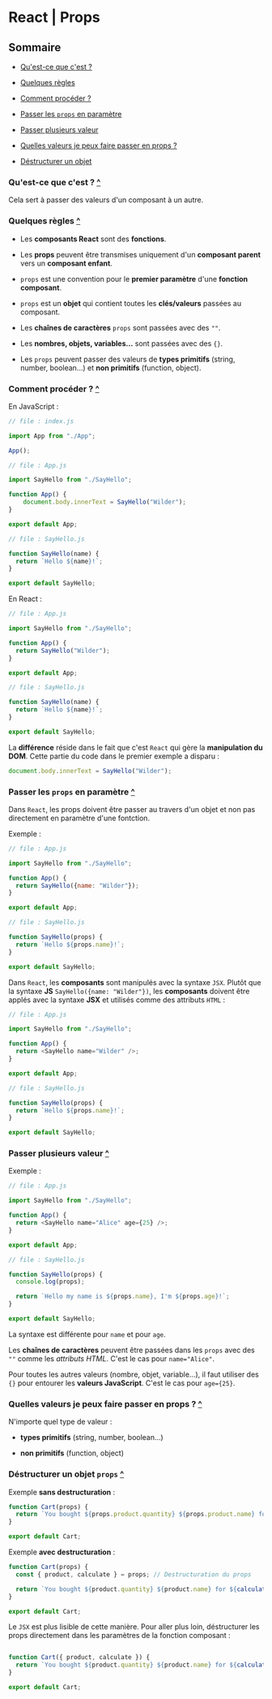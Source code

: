 # React | Props

## Sommaire

- [Qu'est-ce que c'est ?](#quest-ce-que-cest)

- [Quelques règles](#quelques-règles)

- [Comment procéder ?](#comment-procéder)

- [Passer les `props` en paramètre](#passer-les-props-en-paramètre)

- [Passer plusieurs valeur](#passer-plusieurs-valeur)

- [Quelles valeurs je peux faire passer en props ?](#quelles-valeurs-je-peux-faire-passer-en-props)

- [Déstructurer un objet](#déstructurer-un-objet-props)

### Qu'est-ce que c'est ? [^](#sommaire)

Cela sert à passer des valeurs d'un composant à un autre.

### Quelques règles [^](#sommaire)

- Les **composants React** sont des **fonctions**.

- Les **props** peuvent être transmises uniquement d'un **composant parent** vers un **composant enfant**.

- `props` est une convention pour le **premier paramètre** d'une **fonction composant**.

- `props` est un **objet** qui contient toutes les **clés/valeurs** passées au composant.

- Les **chaînes de caractères** `props` sont passées avec des `""`.

- Les **nombres, objets, variables...** sont passées avec des `{}`.

- Les `props` peuvent passer des valeurs de **types primitifs** (string, number, boolean...) et **non primitifs** (function, object).

### Comment procéder ? [^](#sommaire)

En JavaScript :

```javascript
// file : index.js

import App from "./App";

App();

// file : App.js

import SayHello from "./SayHello";

function App() {
	document.body.innerText = SayHello("Wilder");
}

export default App;

// file : SayHello.js

function SayHello(name) {
  return `Hello ${name}!`;
}

export default SayHello;
```

En React :

```javascript
// file : App.js

import SayHello from "./SayHello";

function App() {
  return SayHello("Wilder");
}

export default App;

// file : SayHello.js

function SayHello(name) {
  return `Hello ${name}!`;
}

export default SayHello;
```

La **différence** réside dans le fait que c'est `React` qui gère la **manipulation du DOM**. Cette partie du code dans le premier exemple a disparu :

```javascript
document.body.innerText = SayHello("Wilder");
```

### Passer les `props` en paramètre [^](#sommaire)

Dans `React`, les props doivent être passer au travers d'un objet et non pas directement en paramètre d'une fontction. 

Exemple :

```javascript
// file : App.js

import SayHello from "./SayHello";

function App() {
  return SayHello({name: "Wilder"});
}

export default App;

// file : SayHello.js

function SayHello(props) {
  return `Hello ${props.name}!`;
}

export default SayHello;
```

Dans `React`, les **composants** sont manipulés avec la syntaxe `JSX`. Plutôt que la syntaxe **JS** `SayHello({name: "Wilder"})`, les **composants** doivent être applés avec la syntaxe **JSX** et utilisés comme des attributs `HTML` :

```javascript
// file : App.js

import SayHello from "./SayHello";

function App() {
  return <SayHello name="Wilder" />;
}

export default App;

// file : SayHello.js

function SayHello(props) {
  return `Hello ${props.name}!`;
}

export default SayHello;
```

### Passer plusieurs valeur [^](#sommaire)

Exemple :

```javascript
// file : App.js

import SayHello from "./SayHello";

function App() {
  return <SayHello name="Alice" age={25} />;
}

export default App;

// file : SayHello.js

function SayHello(props) {
  console.log(props);

  return `Hello my name is ${props.name}, I'm ${props.age}!`;
}

export default SayHello;
```

La syntaxe est différente pour `name` et pour `age`.

Les **chaînes de caractères** peuvent être passées dans les `props` avec des `""` comme les *attributs HTML*. C'est le cas pour `name="Alice"`.

Pour toutes les autres valeurs (nombre, objet, variable...), il faut utiliser des `{}` pour entourer les **valeurs JavaScript**. C'est le cas pour `age={25}`.

### Quelles valeurs je peux faire passer en props ? [^](#sommaire)

N'importe quel type de valeur :

- **types primitifs** (string, number, boolean...)

- **non primitifs** (function, object)

### Déstructurer un objet `props` [^](#sommaire)

Exemple **sans destructuration** :

```javascript
function Cart(props) {
  return `You bought ${props.product.quantity} ${props.product.name} for ${props.calculate(props.product)}€`;
}

export default Cart;
```

Exemple **avec destructuration** :

```javascript
function Cart(props) {
  const { product, calculate } = props; // Destructuration du props

  return `You bought ${product.quantity} ${product.name} for ${calculate(product)}€`;
}

export default Cart;
```

Le `JSX` est plus lisible de cette manière. Pour aller plus loin, déstructurer les props directement dans les paramètres de la fonction composant :

```javascript

function Cart({ product, calculate }) {
  return `You bought ${product.quantity} ${product.name} for ${calculate(product)}€`;
}

export default Cart;
```
